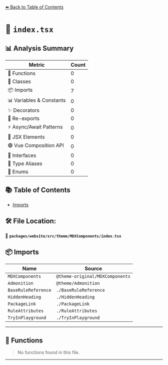 [⬅️ Back to Table of Contents](../../../../../index.md)

# 📄 `index.tsx`

## 📊 Analysis Summary

| Metric | Count |
|--------|-------|
| 🔧 Functions | 0 |
| 🧱 Classes | 0 |
| 📦 Imports | 7 |
| 📊 Variables & Constants | 0 |
| ✨ Decorators | 0 |
| 🔄 Re-exports | 0 |
| ⚡ Async/Await Patterns | 0 |
| 💠 JSX Elements | 0 |
| 🟢 Vue Composition API | 0 |
| 📐 Interfaces | 0 |
| 📑 Type Aliases | 0 |
| 🎯 Enums | 0 |

## 📚 Table of Contents

- [Imports](#imports)

## 🛠️ File Location:
📂 **`packages/website/src/theme/MDXComponents/index.tsx`**

## 📦 Imports

| Name | Source |
|------|--------|
| `MDXComponents` | `@theme-original/MDXComponents` |
| `Admonition` | `@theme/Admonition` |
| `BaseRuleReference` | `./BaseRuleReference` |
| `HiddenHeading` | `./HiddenHeading` |
| `PackageLink` | `./PackageLink` |
| `RuleAttributes` | `./RuleAttributes` |
| `TryInPlayground` | `./TryInPlayground` |


---

## 🔧 Functions

> No functions found in this file.


---